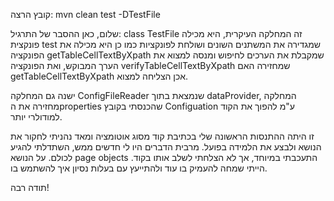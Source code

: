 קובץ הרצה:
mvn clean test -DTestFile

שלום, כאן ההסבר של התרגיל:
class TestFile זה המחלקה העיקרית, היא מכילה פונקצית test שמגדירה את המשתנים השונים ושולחת לפונקציות
כמו כן היא מכילה את הפונקציה getTableCellTextByXpath שמקבלת את הערכים לחיפוש ומנסה למצוא את הערך המבוקש,
 ואת הפונקציה verifyTableCellTextByXpath שמחזירה האם getTableCellTextByXpath אכן הצליחה למצוא.

ישנה גם המחלקה ConfigFileReader שנמצאת בתוך dataProvider, המחלקה מחזירה את הproperties שהכנסתי בקובץ Configuation ע"מ להפוך את הקוד למודולרי יותר.

זו היתה ההתנסות הראשונה שלי בכתיבת קוד מסוג אוטומציה ומאד נהניתי לחקור את הנושא ולבצע את הלמידה בפועל. מרבית הדברים היו לי חדשים ממש,
השתדלתי להגיע לכולם. על הנושא page objects התעכבתי במיוחד, אך לא הצלחתי לשלב אותו בקוד. הייתי שמחה להעמיק בו עוד ולהתייעץ עם בעלות נסיון איך להשתמש בו.

תודה רבה!
